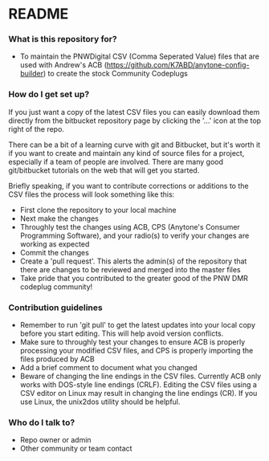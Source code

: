 # README #


### What is this repository for? ###

* To maintain the PNWDigital CSV (Comma Seperated Value) files that are used with Andrew's ACB (https://github.com/K7ABD/anytone-config-builder) to create the stock Community Codeplugs

### How do I get set up? ###

If you just want a copy of the latest CSV files you can easily download them directly from the bitbucket repository page by clicking the '...' icon at the top right of the repo.

There can be a bit of a learning curve with git and Bitbucket, but it's worth it if you want to create and maintain any kind of source files for a project, especially if a team of people are involved. There are many good git/bitbucket tutorials on the web that will get you started.

Briefly speaking, if you want to contribute corrections or additions to the CSV files the process will look something like this:

* First clone the repository to your local machine
* Next make the changes
* Throughly test the changes using ACB, CPS (Anytone's Consumer Programming Software), and your radio(s) to verify your changes are working as expected
* Commit the changes
* Create a 'pull request'. This alerts the admin(s) of the repository that there are changes to be reviewed and merged into the master files
* Take pride that you contributed to the greater good of the PNW DMR codeplug community!


### Contribution guidelines ###

* Remember to run 'git pull' to get the latest updates into your local copy before you start editing. This will help avoid version conflicts.
* Make sure to throughly test your changes to ensure ACB is properly processing your modified CSV files, and CPS is properly importing the files produced by ACB
* Add a brief comment to document what you changed 
* Beware of changing the line endings in the CSV files. Currently ACB only works with DOS-style line endings (CRLF). Editing the CSV files using a CSV editor on Linux may result in changing the line endings (CR). If you use Linux, the unix2dos utility should be helpful. 

### Who do I talk to? ###

* Repo owner or admin
* Other community or team contact